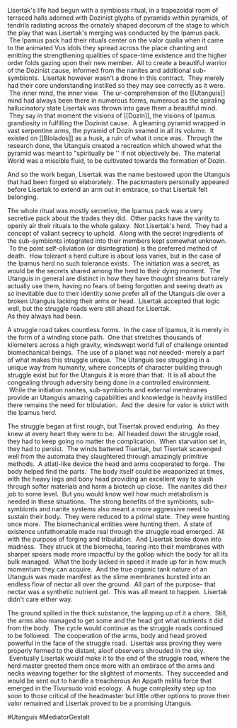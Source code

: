 
  
Lisertak's life had begun with a symbiosis ritual, in a trapezoidal room of terraced halls adorned with Dozinist glyphs of pyramids within pyramids, of tendrils radiating across the ornately shaped decorum of the stage to which the play that was Lisertak's merging was conducted by the Ipamus pack.  The Ipamus pack had their rituals center on the valor qualia when it came to the animated Vus idols they spread across the place chanting and emitting the strengthening qualities of space-time existence and the higher order folds gazing upon their new member.  All to create a beautiful warrior of the Dozinist cause, informed from the nanites and additional sub-symbionts.  Lisertak however wasn't a drone in this contract.  They merely had their core understanding instilled so they may see correctly as it were.  The inner mind, the inner view.  The ur-comprehension of the [[Utanguis]] mind had always been there in numerous forms, numerous as the spiraling hallucinatory state Lisertak was thrown into gave them a beautiful mind.  They say in that moment the visions of [[Dozin]], the visions of Ipamus grandiosity in fulfilling the Dozinist cause.  A gleaming pyramid wrapped in vast serpentine arms, the pyramid of Dozin seamed in all its volume.  It existed on [[Blolados]] as a husk, a ruin of what it once was.  Through the research done, the Utanguis created a recreation which showed what the pyramid was meant to "spiritually be '' if not objectively be.  The material World was a miscible fluid, to be cultivated towards the formation of Dozin.    
  
And so the work began, Lisertak was the name bestowed upon the Utanguis that had been forged so elaborately.  The packmasters personally appeared before Lisertak to extend an arm out in embrace, so that Lisertak felt belonging.  
  
The whole ritual was mostly secretive, the Ipamus pack was a very secretive pack about the trades they did.  Other packs have the vanity to openly air their rituals to the whole galaxy.  Not Lisertak's herd.  They had a concept of valiant secrecy to uphold.  Along with the secret ingredients of the sub-symbionts integrated into their members kept somewhat unknown.  To the point self-oliviation (or disintegration) is the preferred method of death.  How tolerant a herd culture is about loss varies, but in the case of the Ipamus herd no such tolerance exists.  The initiation was a secret, as would be the secrets shared among the herd to their dying moment.  The Utanguis in general are distinct in how they have thought streams but rarely actually use them, having no fears of being forgotten and seeing death as so inevitable due to their identity some prefer all of the Utanguis die over a broken Utanguis lacking their arms or head.  Lisertak accepted that logic well, but the struggle roads were still ahead for Lisertak.  
As they always had been.  
  
A struggle road takes countless forms.  In the case of Ipamus, it is merely in the form of a winding stone path.  One that stretches thousands of kilometers across a high gravity, windswept world full of challenge oriented biomechanical beings.  The use of a planet was not needed- merely a part of what makes this struggle unique.  The Utanguis see struggling in a unique way from humanity, where concepts of character building through struggle exist but for the Utanguis it is more than that.  It is all about the congealing through adversity being done in a controlled environment.  While the initiation nanites, sub-symbionts and external membranes provide an Utanguis amazing capabilities and knowledge is heavily instilled there remains the need for tribulation.  And the  desire for valor is strict with the Ipamus herd.    
  
The struggle began at first rough, but Tisertak proved enduring.  As they knew at every heart they were to be.  All headed down the struggle road, they had to keep going no matter the complication.  When starvation set in, they had to persist.  The winds battered Tisertak, but Tisertak scavenged well from the automata they slaughtered through amazingly primitive methods.  A atlatl-like device the head and arms cooperated to forge.  The body helped find the parts.  The body itself could be weaponized at times, with the heavy legs and bony head providing an excellent way to slash through softer materials and harm a biotech up close.  The nanites did their job to some level.  But you would know well how much metabolism is needed in these situations.  The strong benefits of the symbionts, sub-symbionts and nanite systems also meant a more aggressive need to sustain their body.  They were reduced to a primal state.  They were hunting once more.  The biomechanical entities were hunting them.  A state of existence unfathomable made real through the struggle road emerged.  All with the purpose of forging and tribulation.  And Lisertak broke down into madness.  They struck at the biomecha, tearing into their membranes with sharper spears made more impactful by the gallop which the body for all its bulk managed.  What the body lacked in speed it made up for in how much momentum they can acquire.  And the true organic tank nature of an Utanguis was made manifest as the slime membranes bursted into an endless flow of nectar all over the ground.  All part of the purpose- that nectar was a synthetic nutrient gel.  This was all meant to happen.  Lisertak didn't care either way.    
  
The ground spilled in the thick substance, the lapping up of it a chore.  Still, the arms also managed to get some and the head got what nutrients it did from the body.  The cycle would continue as the struggle roads continued to be followed.  The cooperation of the arms, body and head proved powerful in the face of the struggle road.  Lisertak was proving they were properly formed to the distant, aloof observers shrouded in the sky.  Eventually Lisertak would make it to the end of the struggle road, where the herd master greeted them once more with an embrace of the arms and necks weaving together for the slightest of moments.  They succeeded and would be sent out to handle a treacherous An Appath militia force that emerged in the Tivursudo void ecology.  A huge complexity step up too soon to those critical of the headmaster but little other options to prove their valor remained and Lisertak proved to be a promising Utanguis.

#Utanguis 
#MediatorGestalt 